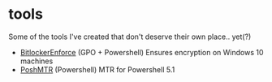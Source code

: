 # tools
Some of the tools I've created that don't deserve their own place.. yet(?)

* [BitlockerEnforce](BitlockerEnforce/Readme.md) (GPO + Powershell) Ensures encryption on Windows 10 machines
* [PoshMTR](PoshMTR/Readme.md) (Powershell) MTR for Powershell 5.1
